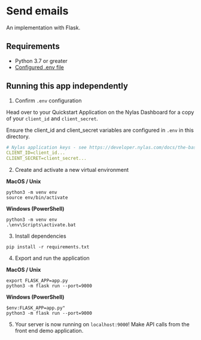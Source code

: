 # Send emails

An implementation with Flask.

## Requirements

- Python 3.7 or greater
- [Configured .env file](../../../../README.md)

## Running this app independently

1. Confirm `.env` configuration

Head over to your Quickstart Application on the Nylas Dashboard for a copy of your `client_id` and `client_secret`.

Ensure the client_id and client_secret variables are configured in `.env` in this directory.

```yaml
# Nylas application keys - see https://developer.nylas.com/docs/the-basics/authentication/authorizing-api-requests/#sdk-authentication
CLIENT_ID=client_id...
CLIENT_SECRET=client_secret...
```

2. Create and activate a new virtual environment

**MacOS / Unix**

```
python3 -m venv env
source env/bin/activate
```

**Windows (PowerShell)**

```
python3 -m venv env
.\env\Scripts\activate.bat
```

3. Install dependencies

```
pip install -r requirements.txt
```

4. Export and run the application

**MacOS / Unix**

```
export FLASK_APP=app.py
python3 -m flask run --port=9000
```

**Windows (PowerShell)**

```
$env:FLASK_APP=app.py"
python3 -m flask run --port=9000
```

5. Your server is now running on `localhost:9000`! Make API calls from the front end demo application.
